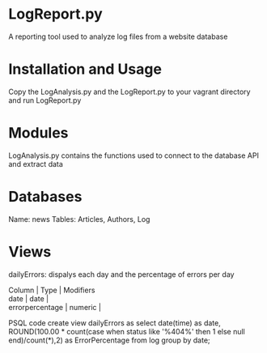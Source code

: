 LogReport.py
==
A reporting tool used to analyze log files from a website database

Installation and Usage
====
Copy the LogAnalysis.py and the LogReport.py to your vagrant directory
and run LogReport.py

Modules
==
LogAnalysis.py contains the functions used to connect to the database API and
extract data

Databases
==
Name: news
Tables: Articles, Authors, Log

Views
==
dailyErrors: dispalys each day and the percentage of errors per day

Column      |  Type   | Modifiers  
date            | date    |  
errorpercentage | numeric |  

PSQL code
create view dailyErrors as select date(time) as date,
ROUND(100.00 * count(case when status like '%404%' then 1 else null end)/count(*),2) as ErrorPercentage
from log group by date;

